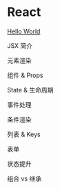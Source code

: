 # React

[Hello World](https://github.com/magicmai/React/issues/2)

JSX 简介

元素渲染

组件 & Props

State & 生命周期

事件处理

条件渲染

列表 & Keys

表单

状态提升

组合 vs 继承
